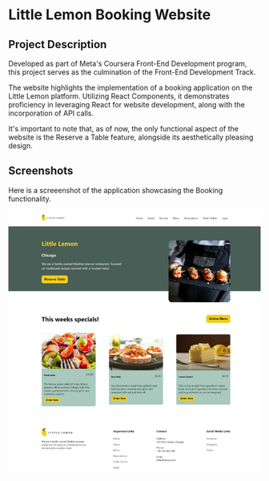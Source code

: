 # Little Lemon Booking Website

## Project Description

Developed as part of Meta's Coursera Front-End Development program, this project serves as the culmination of the Front-End Development Track.

The website highlights the implementation of a booking application on the Little Lemon platform. Utilizing React Components, it demonstrates proficiency in leveraging React for website development, along with the incorporation of API calls.

It's important to note that, as of now, the only functional aspect of the website is the Reserve a Table feature, alongside its aesthetically pleasing design.

## Screenshots

Here is a screeenshot of the application showcasing the Booking functionality.

![little lemon website table booking](/src/images/github-cover.png)
